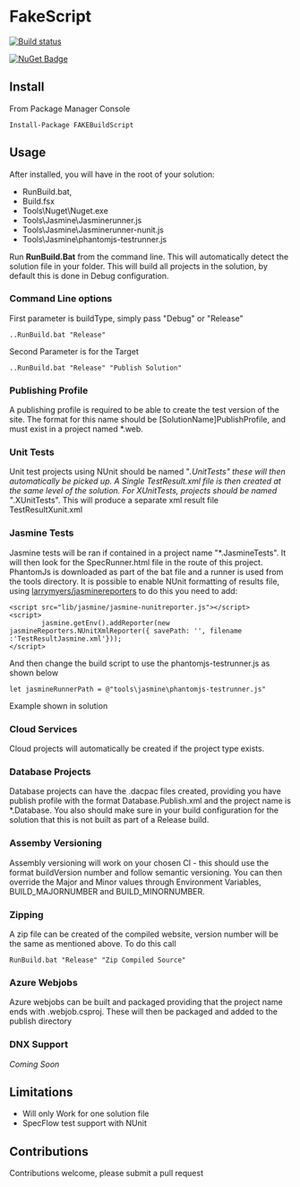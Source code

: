 # FakeScript      

[![Build status](https://ci.appveyor.com/api/projects/status/dd41b1ebr4ctap4r/branch/master?svg=true)](https://ci.appveyor.com/project/dashton82/fakescript/branch/master)

[![NuGet Badge](https://buildstats.info/nuget/FAKEBuildScript)](https://www.nuget.org/packages/FAKEBuildScript)

## Install

From Package Manager Console
````
Install-Package FAKEBuildScript
````
## Usage

After installed, you will have in the root of your solution: 

- RunBuild.bat, 
- Build.fsx 
- Tools\Nuget\Nuget.exe
- Tools\Jasmine\Jasminerunner.js
- Tools\Jasmine\Jasminerunner-nunit.js
- Tools\Jasmine\phantomjs-testrunner.js

Run __RunBuild.Bat__ from the command line. This will automatically detect the solution file in your folder. This will build all projects in the solution, by default this is done in Debug configuration.

### Command Line options
First parameter is buildType, simply pass "Debug" or "Release"

````
..RunBuild.bat "Release"
````
Second Parameter is for the Target
````
..RunBuild.bat "Release" "Publish Solution"
````

### Publishing Profile
A publishing profile is required to be able to create the test version of the site. The format for this name should be [SolutionName]PublishProfile, and must exist in a project named *.web.

### Unit Tests
Unit test projects using NUnit should be named "*.UnitTests" these will then automatically be picked up. A Single TestResult.xml file is then created at the same level of the solution. For XUnitTests, projects should be named "*.XUnitTests". This will produce a separate xml result file TestResultXunit.xml

### Jasmine Tests
Jasmine tests will be ran if contained in a project name "*.JasmineTests". It will then look for the SpecRunner.html file in the route of this project. PhantomJs is downloaded as part of the bat file and a runner is used from the tools directory. It is possible to enable NUnit formatting of results file, using [larrymyers/jasminereporters](https://github.com/larrymyers/jasmine-reporters) to do this you need to add:

```
<script src="lib/jasmine/jasmine-nunitreporter.js"></script>
<script>
        jasmine.getEnv().addReporter(new jasmineReporters.NUnitXmlReporter({ savePath: '', filename :'TestResultJasmine.xml'}));
</script>
```

And then change the build script to use the phantomjs-testrunner.js as shown below
```
let jasmineRunnerPath = @"tools\jasmine\phantomjs-testrunner.js"
```
Example shown in solution

### Cloud Services
Cloud projects will automatically be created if the project type exists.

### Database Projects
Database projects can have the .dacpac files created, providing you have publish profile with the format Database.Publish.xml and the project name is *.Database. You also should make sure in your build configuration for the solution that this is not built as part of a Release build.

### Assemby Versioning
Assembly versioning will work on your chosen CI - this should use the format buildVersion number and follow semantic versioning. You can then override the Major and Minor values through Environment Variables, BUILD_MAJORNUMBER and BUILD_MINORNUMBER.

### Zipping
A zip file can be created of the compiled website, version number will be the same as mentioned above. To do this call 
```
RunBuild.bat "Release" "Zip Compiled Source"
```

### Azure Webjobs
Azure webjobs can be built and packaged providing that the project name ends with .webjob.csproj. These will then be packaged and added to the publish directory

### DNX Support
_Coming Soon_

## Limitations

* Will only Work for one solution file
* SpecFlow test support with NUnit

## Contributions

Contributions welcome, please submit a pull request

